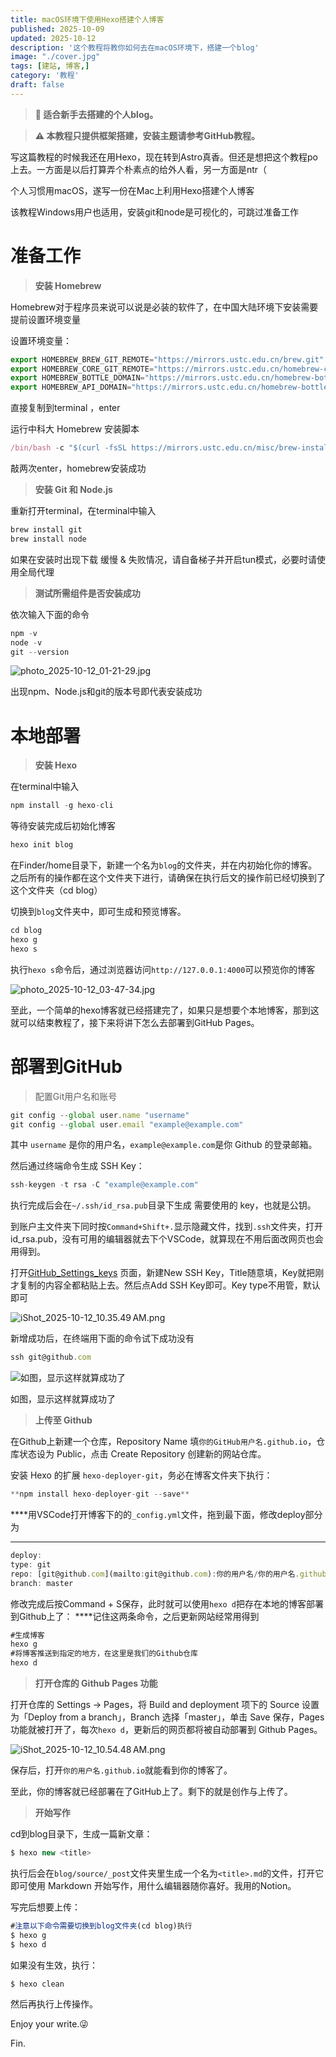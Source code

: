 ```yaml
---
title: macOS环境下使用Hexo搭建个人博客
published: 2025-10-09
updated: 2025-10-12
description: '这个教程将教你如何去在macOS环境下，搭建一个blog'
image: "./cover.jpg"
tags: [建站, 博客,]
category: '教程'
draft: false 
---
```

> **🔰 适合新手去搭建的个人blog。**


> **⚠️ 本教程只提供框架搭建，安装主题请参考GitHub教程。**

写这篇教程的时候我还在用Hexo，现在转到Astro真香。但还是想把这个教程po上去。一方面是以后打算弄个朴素点的给外人看，另一方面是ntr（

个人习惯用macOS，遂写一份在Mac上利用Hexo搭建个人博客

该教程Windows用户也适用，安装git和node是可视化的，可跳过准备工作

# 准备工作

> **安装 Homebrew**
> 

Homebrew对于程序员来说可以说是必装的软件了，在中国大陆环境下安装需要提前设置环境变量

设置环境变量：

```jsx
export HOMEBREW_BREW_GIT_REMOTE="https://mirrors.ustc.edu.cn/brew.git"
export HOMEBREW_CORE_GIT_REMOTE="https://mirrors.ustc.edu.cn/homebrew-core.git"
export HOMEBREW_BOTTLE_DOMAIN="https://mirrors.ustc.edu.cn/homebrew-bottles"
export HOMEBREW_API_DOMAIN="https://mirrors.ustc.edu.cn/homebrew-bottles/api"
```

直接复制到terminal ，enter

运行中科大 Homebrew 安装脚本

```jsx
/bin/bash -c "$(curl -fsSL https://mirrors.ustc.edu.cn/misc/brew-install.sh)"
```

敲两次enter，homebrew安装成功

> **安装 Git 和 Node.js**
> 

重新打开terminal，在terminal中输入

```jsx
brew install git
brew install node
```

如果在安装时出现下载 缓慢 & 失败情况，请自备梯子并开启tun模式，必要时请使用全局代理

> **测试所需组件是否安装成功**
> 

依次输入下面的命令

```jsx
npm -v
node -v
git --version
```

![photo_2025-10-12_01-21-29.jpg](https://camo.githubusercontent.com/4dc413f23451b64c26ff1331f9bfb8916f00b19d3bb4ae302184ffa721b95ca1/68747470733a2f2f702e697069632e7669702f6a38316b6e6f2e706e67)

出现npm、Node.js和git的版本号即代表安装成功

# 本地部署

> **安装 Hexo**
> 

在terminal中输入

```jsx
npm install -g hexo-cli
```

等待安装完成后初始化博客

```jsx
hexo init blog
```

在Finder/home目录下，新建一个名为`blog`的文件夹，并在内初始化你的博客。之后所有的操作都在这个文件夹下进行，请确保在执行后文的操作前已经切换到了这个文件夹（cd blog）

切换到`blog`文件夹中，即可生成和预览博客。

```jsx
cd blog
hexo g
hexo s
```

执行`hexo s`命令后，通过浏览器访问`http://127.0.0.1:4000`可以预览你的博客

![photo_2025-10-12_03-47-34.jpg](https://camo.githubusercontent.com/a794aaaa5dff3d9c73079ebfd1a550235e0f3b166783de7afef7f82898b06f47/68747470733a2f2f702e697069632e7669702f7136726362742e6a7067)

至此，一个简单的hexo博客就已经搭建完了，如果只是想要个本地博客，那到这就可以结束教程了，接下来将讲下怎么去部署到GitHub Pages。

# **部署到GitHub**

> 配置Git用户名和账号
> 

```jsx
git config --global user.name "username"
git config --global user.email "example@example.com"
```

其中 `username` 是你的用户名，`example@example.com`是你 Github 的登录邮箱。

然后通过终端命令生成 SSH Key：

```jsx
ssh-keygen -t rsa -C "example@example.com"
```

执行完成后会在`~/.ssh/id_rsa.pub`目录下生成 需要使用的 key，也就是公钥。

到账户主文件夹下同时按`Command+Shift+.`显示隐藏文件，找到`.ssh`文件夹，打开id_rsa.pub，没有可用的编辑器就去下个VSCode，就算现在不用后面改网页也会用得到。

打开[GitHub_Settings_keys](https://github.com/settings/keys) 页面，新建New SSH Key，Title随意填，Key就把刚才复制的内容全都粘贴上去。然后点Add SSH Key即可。Key type不用管，默认即可

![iShot_2025-10-12_10.35.49 AM.png](https://camo.githubusercontent.com/3bedce184d0aa62a077103789ee869fb09acbff11003ab5b5d1c141740e3930c/68747470733a2f2f702e697069632e7669702f396a347a7a672e706e67)

新增成功后，在终端用下面的命令试下成功没有

```jsx
ssh git@github.com
```

![如图，显示这样就算成功了](https://camo.githubusercontent.com/cba0c9b7ee1f784e86ea981e215b284765086ae1f6d8a18df3d30b2a1290204d/68747470733a2f2f702e697069632e7669702f6464703968692e706e67)

如图，显示这样就算成功了

> **上传至 Github**
> 

在Github上新建一个仓库，Repository Name 填`你的GitHub用户名.github.io`，仓库状态设为 Public，点击 Create Repository 创建新的网站仓库。

安装 Hexo 的扩展 `hexo-deployer-git`，务必在博客文件夹下执行：

```jsx
**npm install hexo-deployer-git --save**
```

****用VSCode打开博客下的的`_config.yml`文件，拖到最下面，修改deploy部分为
****

```jsx
deploy:
type: git
repo: [git@github.com](mailto:git@github.com):你的用户名/你的用户名.github.io.git
branch: master
```

修改完成后按Command + S保存，此时就可以使用`hexo d`把存在本地的博客部署到Github上了：
****记住这两条命令，之后更新网站经常用得到

```jsx
#生成博客
hexo g
#将博客推送到指定的地方，在这里是我们的Github仓库
hexo d
```

> **打开仓库的 Github Pages 功能**
> 

打开仓库的 Settings -> Pages，将 Build and deployment 项下的 Source 设置为「Deploy from a branch」，Branch 选择「master」，单击 Save 保存，Pages 功能就被打开了，每次`hexo d`，更新后的网页都将被自动部署到 Github Pages。

![iShot_2025-10-12_10.54.48 AM.png](https://camo.githubusercontent.com/6fb9a449847cb61f584aebf1ac744e30faeca891746020b2cb81c329aca306da/68747470733a2f2f702e697069632e7669702f763565636a342e706e67)

保存后，打开`你的用户名.github.io`就能看到你的博客了。

至此，你的博客就已经部署在了GitHub上了。剩下的就是创作与上传了。

> **开始写作**
> 

cd到blog目录下，生成一篇新文章：

```jsx
$ hexo new <title>
```

执行后会在`blog/source/_post`文件夹里生成一个名为`<title>.md`的文件，打开它即可使用 Markdown 开始写作，用什么编辑器随你喜好。我用的Notion。

写完后想要上传：

```jsx
#注意以下命令需要切换到blog文件夹(cd blog)执行
$ hexo g
$ hexo d
```

如果没有生效，执行：

`$ hexo clean`

然后再执行上传操作。

Enjoy your write.😜

Fin.